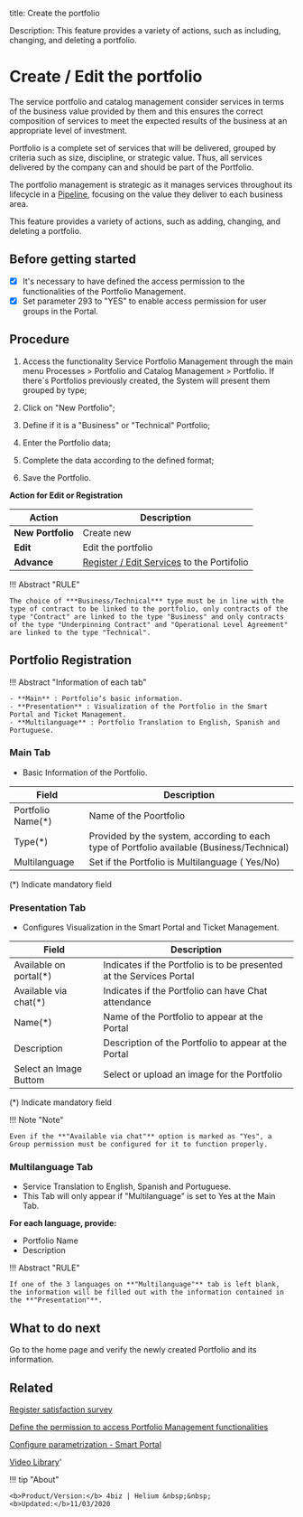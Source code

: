title: Create the portfolio

Description: This feature provides a variety of actions, such as including, changing, and deleting a portfolio.

# Create / Edit the portfolio

The service portfolio and catalog management consider services in terms of the business value provided by them and this ensures the correct composition of services to meet the expected results of the business at an appropriate level of investment.

Portfolio is a complete set of services that will be delivered, grouped by criteria such as size, discipline, or strategic value. Thus, all services delivered by the company can and should be part of the Portfolio.

The portfolio management is strategic as it manages services throughout its lifecycle in a [Pipeline](/en-us/4biz-helium/processes/portfolio-and-catalog/use/pipeline.html), focusing on the value they deliver to each business area.

This feature provides a variety of actions, such as adding, changing, and deleting a portfolio.

## Before getting started

-   [X] It's necessary to have defined the access permission to the functionalities of the Portfolio Management.  
-   [X] Set parameter 293 to "YES" to enable access permission for user groups in the Portal.

## Procedure

1.	Access the functionality Service Portfolio Management through the main menu Processes > Portfolio and Catalog Management > Portfolio. If there´s Portfolios previously created, the System will present them grouped by type;

2.	Click on "New Portfolio";

3.	Define if it is a "Business" or "Technical" Portfolio;

4.	Enter the Portfolio data;

5.	Complete the data according to the defined format;

6.	Save the Portfolio.


 **Action for Edit or Registration**

| Action             | Description                                |
|--------------------|--------------------------------------------|
| **New Portfolio**  | Create new                                 |
| **Edit**           | Edit the portfolio                         |
| **Advance**        | [Register / Edit Services](/en-us/4biz-helium/processes/portfolio-and-catalog/use/register-a-service.html)   to the Portifolio |

!!! Abstract "RULE"

    The choice of ***Business/Technical*** type must be in line with the type of contract to be linked to the portfolio, only contracts of the type "Contract" are linked to the type "Business" and only contracts of the type "Underpinning Contract" and "Operational Level Agreement" are linked to the type "Technical".
 
## Portfolio Registration 

!!! Abstract "Information of each tab"
  
    - **Main** : Portfolio’s basic information.  
    - **Presentation** : Visualization of the Portfolio in the Smart Portal and Ticket Management.
    - **Multilanguage** : Portfolio Translation to English, Spanish and Portuguese.

### Main Tab 

-   Basic Information of the Portfolio.

| Field                                     | Description                                                       |
|-------------------------------------------|-------------------------------------------------------------------|
| Portfolio Name(\*)                        | Name of the Poortfolio                                            |
| Type(\*)                                  | Provided by the system, according to each type of Portfolio available (Business/Technical)|
| Multilanguage                             | Set if the Portfolio is Multilanguage ( Yes/No)                   |

(*) Indicate mandatory field

### Presentation Tab 

- Configures Visualization in the Smart Portal and Ticket Management.

| Field                                        | Description                                                             |
|----------------------------------------------|-------------------------------------------------------------------------|
| Available on portal(\*)                      | Indicates if the Portfolio is to be presented at the Services Portal    |
| Available via chat(\*)                       | Indicates if the Portfolio can have Chat attendance                     |
| Name(\*)                                     | Name of the Portfolio to appear at the Portal                           |
| Description                                  | Description of the Portfolio to appear at the Portal                    |
| Select an Image Buttom                       | Select or upload an image for the Portfolio                             |

(*) Indicate mandatory field

!!! Note "Note"

    Even if the **"Available via chat"** option is marked as "Yes", a Group permission must be configured for it to function properly. 

### Multilanguage Tab

- Service Translation to English, Spanish and Portuguese.
- This Tab will only appear if "Multilanguage" is set to Yes at the Main Tab.

**For each language, provide:**  

-   Portfolio Name  
-   Description

!!! Abstract "RULE"

    If one of the 3 languages on **"Multilanguage"** tab is left blank, the information will be filled out with the information contained in the **"Presentation"**.
    
## What to do next

Go to the home page and verify the newly created Portfolio and its information.

## Related

[Register satisfaction survey](/en-us/4biz-helium/processes/portfolio-and-catalog/configuration/register-satisfaction-survey.html)  

[Define the permission to access Portfolio Management functionalities](/en-us/4biz-helium/initial-settings/access-settings/profile/portfolio-management.html)

[Configure parametrization - Smart Portal](/en-us/4biz-helium/platform-administration/parameters-list/configure-parametrization-smart-portal.html)

<i class='fa fa-youtube-play  fa-2x' style='color:#97ce17;vertical-align: middle;'> </i> [Video Library](https://www.youtube.com/playlist?list=PLB5qK2uzf2RNx1eXRaihDR_bxXjGhgFut)'

!!! tip "About"

    <b>Product/Version:</b> 4biz | Helium &nbsp;&nbsp;
    <b>Updated:</b>11/03/2020

